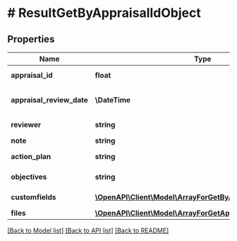 # # ResultGetByAppraisalIdObject

## Properties

Name | Type | Description | Notes
------------ | ------------- | ------------- | -------------
**appraisal_id** | **float** | appraisal id value | [optional]
**appraisal_review_date** | **\DateTime** | appraisal review date value | [optional]
**reviewer** | **string** | Reviewer value | [optional]
**note** | **string** | note value | [optional]
**action_plan** | **string** | action plan value | [optional]
**objectives** | **string** | Objectives value | [optional]
**customfields** | [**\OpenAPI\Client\Model\ArrayForGetByAppraisalIdArrayInner[]**](ArrayForGetByAppraisalIdArrayInner.md) | Custom fields value | [optional]
**files** | [**\OpenAPI\Client\Model\ArrayForGetAppraisalByIdFileInner[]**](ArrayForGetAppraisalByIdFileInner.md) | Files | [optional]

[[Back to Model list]](../../README.md#models) [[Back to API list]](../../README.md#endpoints) [[Back to README]](../../README.md)
